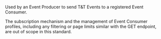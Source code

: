Used by an Event Producer to send T&T Events to a registered Event Consumer.

The subscription mechanism and the management of Event Consumer profiles, including any filtering or page limits similar with the GET endpoint, are out of scope in this standard.

